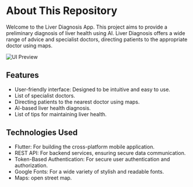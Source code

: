 # About This Repository

Welcome to the Liver Diagnosis App. This project aims to provide a preliminary diagnosis of liver health using AI. Liver Diagnosis offers a wide range of advice and specialist doctors, directing patients to the appropriate doctor using maps.

![UI Preview](assets/images/ui.png)

## Features

- User-friendly interface: Designed to be intuitive and easy to use.
- List of specialist doctors.
- Directing patients to the nearest doctor using maps.
- AI-based liver health diagnosis.
- List of tips for maintaining liver health.

## Technologies Used

- Flutter: For building the cross-platform mobile application.
- REST API: For backend services, ensuring secure data communication.
- Token-Based Authentication: For secure user authentication and authorization.
- Google Fonts: For a wide variety of stylish and readable fonts.
- Maps: open street map.
  
